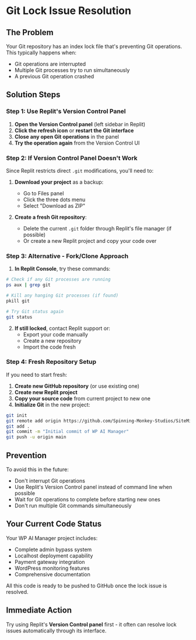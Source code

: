 # Git Lock Issue Resolution

## The Problem
Your Git repository has an index lock file that's preventing Git operations. This typically happens when:
- Git operations are interrupted
- Multiple Git processes try to run simultaneously
- A previous Git operation crashed

## Solution Steps

### Step 1: Use Replit's Version Control Panel
1. **Open the Version Control panel** (left sidebar in Replit)
2. **Click the refresh icon** or **restart the Git interface**
3. **Close any open Git operations** in the panel
4. **Try the operation again** from the Version Control UI

### Step 2: If Version Control Panel Doesn't Work
Since Replit restricts direct `.git` modifications, you'll need to:

1. **Download your project** as a backup:
   - Go to Files panel
   - Click the three dots menu
   - Select "Download as ZIP"

2. **Create a fresh Git repository**:
   - Delete the current `.git` folder through Replit's file manager (if possible)
   - Or create a new Replit project and copy your code over

### Step 3: Alternative - Fork/Clone Approach
1. **In Replit Console**, try these commands:
```bash
# Check if any Git processes are running
ps aux | grep git

# Kill any hanging Git processes (if found)
pkill git

# Try Git status again
git status
```

2. **If still locked**, contact Replit support or:
   - Export your code manually
   - Create a new repository
   - Import the code fresh

### Step 4: Fresh Repository Setup
If you need to start fresh:

1. **Create new GitHub repository** (or use existing one)
2. **Create new Replit project** 
3. **Copy your source code** from current project to new one
4. **Initialize Git** in the new project:
```bash
git init
git remote add origin https://github.com/Spinning-Monkey-Studios/SiteMind.git
git add .
git commit -m "Initial commit of WP AI Manager"
git push -u origin main
```

## Prevention
To avoid this in the future:
- Don't interrupt Git operations
- Use Replit's Version Control panel instead of command line when possible
- Wait for Git operations to complete before starting new ones
- Don't run multiple Git commands simultaneously

## Your Current Code Status
Your WP AI Manager project includes:
- Complete admin bypass system
- Localhost deployment capability  
- Payment gateway integration
- WordPress monitoring features
- Comprehensive documentation

All this code is ready to be pushed to GitHub once the lock issue is resolved.

## Immediate Action
Try using Replit's **Version Control panel** first - it often can resolve lock issues automatically through its interface.